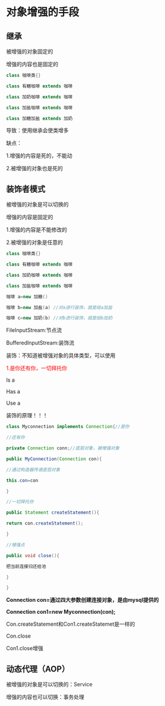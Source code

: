# 对象增强的手段

## 继承

被增强的对象固定的

增强的内容也是固定的

```java
class 咖啡类{}

class 有糖咖啡 extends 咖啡

class 加奶咖啡 extends 咖啡

class 加盐咖啡 extends 咖啡

class 加糖加盐 extends 加奶
```

导致：使用继承会使类增多

缺点：

1.增强的内容是死的，不能动

2.被增强的对象也是死的

## 装饰者模式

被增强的对象是可以切换的

增强的内容是固定的



1.增强的内容是不能修改的

2.被增强的对象是任意的

```java
class 咖啡类{}

class 有糖咖啡 extends 咖啡

class 加奶咖啡 extends 咖啡

class 加盐咖啡 extends 咖啡

咖啡 a=new 加糖()

咖啡 b=new 加盐(a) //对a进行装饰，就是给a加盐

咖啡 c=new 加奶(b) //对b进行装饰，就是给b加奶
```

FileInputStream:节点流

BufferedInputStream:装饰流

装饰：不知道被增强对象的具体类型，可以使用

<font color=red>1.是你还有你，一切拜托你</font>

Is a

Has a

Use a

装饰的原理！！！

```java
class Myconnection implements Connection{//是你

//还有你

private Connection conn;//底层对象，被增强对象

public MyConnection(Connection con){

//通过构造器传递底层对象

this.con=con

}

//一切拜托你

public Statement createStatement(){

return con.createStatement();

}

//增强点

public void close(){

把当前连接归还给池

}

}
```

**Connection con=通过四大参数创建连接对象，是由mysql提供的**

**Connection con1=new Myconnection(con);**

 

Con.createStatement和Con1.createStatemet是一样的

 

Con.close

Con1.close增强

## 动态代理（AOP）

被增强的对象是可以切换的：Service

增强的内容也可以切换：事务处理
